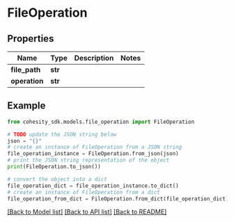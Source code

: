 # FileOperation


## Properties

Name | Type | Description | Notes
------------ | ------------- | ------------- | -------------
**file_path** | **str** |  | 
**operation** | **str** |  | 

## Example

```python
from cohesity_sdk.models.file_operation import FileOperation

# TODO update the JSON string below
json = "{}"
# create an instance of FileOperation from a JSON string
file_operation_instance = FileOperation.from_json(json)
# print the JSON string representation of the object
print(FileOperation.to_json())

# convert the object into a dict
file_operation_dict = file_operation_instance.to_dict()
# create an instance of FileOperation from a dict
file_operation_from_dict = FileOperation.from_dict(file_operation_dict)
```
[[Back to Model list]](../README.md#documentation-for-models) [[Back to API list]](../README.md#documentation-for-api-endpoints) [[Back to README]](../README.md)


